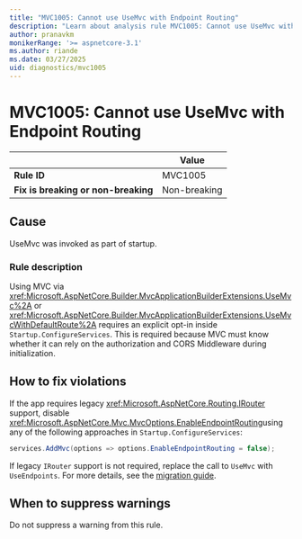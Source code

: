```yaml
---
title: "MVC1005: Cannot use UseMvc with Endpoint Routing"
description: "Learn about analysis rule MVC1005: Cannot use UseMvc with Endpoint Routing"
author: pranavkm
monikerRange: '>= aspnetcore-3.1'
ms.author: riande
ms.date: 03/27/2025
uid: diagnostics/mvc1005
---
```

# MVC1005: Cannot use UseMvc with Endpoint Routing

|                                     | Value        |
| -                                   | -            |
| **Rule ID**                         | MVC1005      |
| **Fix is breaking or non-breaking** | Non-breaking |

## Cause

UseMvc was invoked as part of startup.

### Rule description

Using MVC via <xref:Microsoft.AspNetCore.Builder.MvcApplicationBuilderExtensions.UseMvc%2A> or <xref:Microsoft.AspNetCore.Builder.MvcApplicationBuilderExtensions.UseMvcWithDefaultRoute%2A> requires an explicit opt-in inside `Startup.ConfigureServices`. This is required because MVC must know whether it can rely on the authorization and CORS Middleware during initialization.

## How to fix violations

If the app requires legacy <xref:Microsoft.AspNetCore.Routing.IRouter> support, disable <xref:Microsoft.AspNetCore.Mvc.MvcOptions.EnableEndpointRouting>using any of the following approaches in `Startup.ConfigureServices`:

```csharp
services.AddMvc(options => options.EnableEndpointRouting = false);
```

If legacy `IRouter` support is not required, replace the call to `UseMvc`  with `UseEndpoints`. For more details, see the [migration guide](xref:migration/22-to-30#migrate-startupconfigure).

## When to suppress warnings

Do not suppress a warning from this rule.
